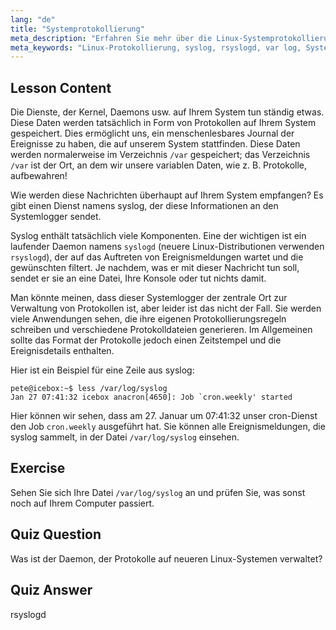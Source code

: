 ```yaml
---
lang: "de"
title: "Systemprotokollierung"
meta_description: "Erfahren Sie mehr über die Linux-Systemprotokollierung, syslog und wie Sie Protokolldateien in /var/log anzeigen können. Verstehen Sie rsyslogd und überwachen Sie Systemereignisse mit diesem Leitfaden für Anfänger."
meta_keywords: "Linux-Protokollierung, syslog, rsyslogd, var log, Systemprotokolle, Linux-Tutorial, Anfängerleitfaden"
---
```


## Lesson Content

Die Dienste, der Kernel, Daemons usw. auf Ihrem System tun ständig etwas. Diese Daten werden tatsächlich in Form von Protokollen auf Ihrem System gespeichert. Dies ermöglicht uns, ein menschenlesbares Journal der Ereignisse zu haben, die auf unserem System stattfinden. Diese Daten werden normalerweise im Verzeichnis `/var` gespeichert; das Verzeichnis `/var` ist der Ort, an dem wir unsere variablen Daten, wie z. B. Protokolle, aufbewahren!

Wie werden diese Nachrichten überhaupt auf Ihrem System empfangen? Es gibt einen Dienst namens syslog, der diese Informationen an den Systemlogger sendet.

Syslog enthält tatsächlich viele Komponenten. Eine der wichtigen ist ein laufender Daemon namens `syslogd` (neuere Linux-Distributionen verwenden `rsyslogd`), der auf das Auftreten von Ereignismeldungen wartet und die gewünschten filtert. Je nachdem, was er mit dieser Nachricht tun soll, sendet er sie an eine Datei, Ihre Konsole oder tut nichts damit.

Man könnte meinen, dass dieser Systemlogger der zentrale Ort zur Verwaltung von Protokollen ist, aber leider ist das nicht der Fall. Sie werden viele Anwendungen sehen, die ihre eigenen Protokollierungsregeln schreiben und verschiedene Protokolldateien generieren. Im Allgemeinen sollte das Format der Protokolle jedoch einen Zeitstempel und die Ereignisdetails enthalten.

Hier ist ein Beispiel für eine Zeile aus syslog:

```plaintext
pete@icebox:~$ less /var/log/syslog
Jan 27 07:41:32 icebox anacron[4650]: Job `cron.weekly' started
```

Hier können wir sehen, dass am 27. Januar um 07:41:32 unser cron-Dienst den Job `cron.weekly` ausgeführt hat. Sie können alle Ereignismeldungen, die syslog sammelt, in der Datei `/var/log/syslog` einsehen.

## Exercise

Sehen Sie sich Ihre Datei `/var/log/syslog` an und prüfen Sie, was sonst noch auf Ihrem Computer passiert.

## Quiz Question

Was ist der Daemon, der Protokolle auf neueren Linux-Systemen verwaltet?

## Quiz Answer

rsyslogd
